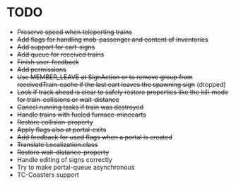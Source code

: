 # TODO

- ~~Preserve speed when teleporting trains~~
- ~~Add flags for handling mob-passenger and content of inventories~~
- ~~Add support for cart-signs~~
- ~~Add queue for received trains~~
- ~~Finish user-feedback~~
- ~~Add permissions~~
- ~~Use MEMBER_LEAVE at SignAction or to remove group from receivedTrain-cache if the last cart leaves the spawning sign~~ (dropped)
- ~~Look if track ahead is clear to safely restore properties like the kill-mode for train-collisions or wait-distance~~
- ~~Cancel running tasks if train was destroyed~~
- ~~Handle trains with fueled furnace-minecarts~~
- ~~Restore collision-property~~
- ~~Apply flags also at portal-exits~~
- ~~Add feedback for used flags when a portal is created~~
- ~~Translate Localization.class~~
- ~~Restore wait-distance-property~~
- Handle editing of signs correctly
- Try to make portal-queue asynchronous
- TC-Coasters support
